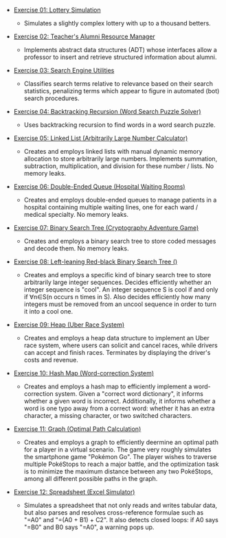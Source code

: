 * [Exercise 01: Lottery Simulation](tarefa01)
  * Simulates a slightly complex lottery with up to a thousand betters.

* [Exercise 02: Teacher's Alumni Resource Manager](tarefa02)
  * Implements abstract data structures (ADT) whose interfaces allow a professor to insert and retrieve structured information about alumni.

* [Exercise 03: Search Engine Utilities](tarefa03)
  * Classifies search terms relative to relevance based on their search statistics, penalizing terms which appear to figure in automated (bot) search procedures.

* [Exercise 04: Backtracking Recursion (Word Search Puzzle Solver)](tarefa04)
  * Uses backtracking recursion to find words in a word search puzzle.

* [Exercise 05: Linked List (Arbitrarily Large Number Calculator)](tarefa05)
  * Creates and employs linked lists with manual dynamic memory allocation to store arbitrarily large numbers. Implements summation, subtraction, multiplication, and division for these number / lists. No memory leaks.

* [Exercise 06: Double-Ended Queue (Hospital Waiting Rooms)](tarefa06)
  * Creates and employs double-ended queues to manage patients in a hospital containing multiple waiting lines, one for each ward / medical specialty. No memory leaks.

* [Exercise 07: Binary Search Tree (Cryptography Adventure Game)](tarefa07)
  * Creates and employs a binary search tree to store coded messages and decode them. No memory leaks.

* [Exercise 08: Left-leaning Red-black Binary Search Tree ()](tarefa08)
  * Creates and employs a specific kind of binary search tree to store arbitrarily large integer sequences. Decides efficiently whether an integer sequence is "cool". An integer sequence S is cool if and only if ∀n∈S(n occurs n times in S). Also decides efficiently how many integers must be removed from an uncool sequence in order to turn it into a cool one.

* [Exercise 09: Heap (Uber Race System)](tarefa09)
  * Creates and employs a heap data structure to implement an Uber race system, where users can solicit and cancel races, while drivers can accept and finish races. Terminates by displaying the driver's costs and revenue.

* [Exercise 10: Hash Map (Word-correction System)](tarefa10)
  * Creates and employs a hash map to efficiently implement a word-correction system. Given a "correct word dictionary", it informs whether a given word is incorrect. Additionally, it informs whether a word is one typo away from a correct word: whether it has an extra character, a missing character, or two switched characters.

* [Exercise 11: Graph (Optimal Path Calculation)](tarefa11)
  * Creates and employs a graph to efficiently deermine an optimal path for a player in a virtual scenario. The game very roughly simulates the smartphone game "Pokémon Go". The player wishes to traverse multiple PokéStops to reach a major battle, and the optimization task is to minimize the maximum distance between any two PokéStops, among all different possible paths in the graph.

* [Exercise 12: Spreadsheet (Excel Simulator)](tarefa12)
  * Simulates a spreadsheet that not only reads and writes tabular data, but also parses and resolves cross-reference formulae such as "=A0" and "=(A0 + B1) + C2". It also detects closed loops: if A0 says "=B0" and B0 says "=A0", a warning pops up.
